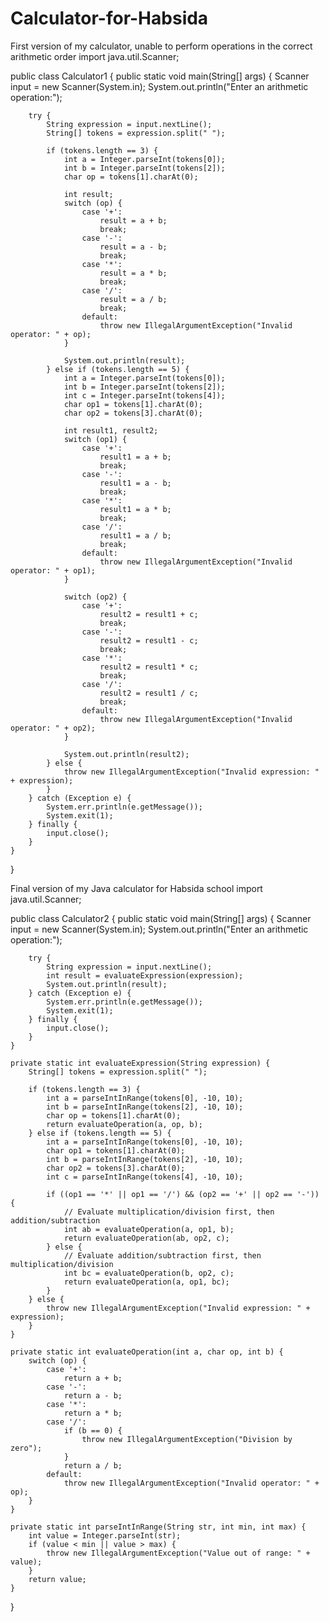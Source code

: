 # Calculator-for-Habsida
First version of my calculator, unable to perform operations in the correct arithmetic order
import java.util.Scanner;

public class Calculator1 {
    public static void main(String[] args) {
        Scanner input = new Scanner(System.in);
         System.out.println("Enter an arithmetic operation:");

        try {
            String expression = input.nextLine();
            String[] tokens = expression.split(" ");

            if (tokens.length == 3) {
                int a = Integer.parseInt(tokens[0]);
                int b = Integer.parseInt(tokens[2]);
                char op = tokens[1].charAt(0);

                int result;
                switch (op) {
                    case '+':
                        result = a + b;
                        break;
                    case '-':
                        result = a - b;
                        break;
                    case '*':
                        result = a * b;
                        break;
                    case '/':
                        result = a / b;
                        break;
                    default:
                        throw new IllegalArgumentException("Invalid operator: " + op);
                }

                System.out.println(result);
            } else if (tokens.length == 5) {
                int a = Integer.parseInt(tokens[0]);
                int b = Integer.parseInt(tokens[2]);
                int c = Integer.parseInt(tokens[4]);
                char op1 = tokens[1].charAt(0);
                char op2 = tokens[3].charAt(0);

                int result1, result2;
                switch (op1) {
                    case '+':
                        result1 = a + b;
                        break;
                    case '-':
                        result1 = a - b;
                        break;
                    case '*':
                        result1 = a * b;
                        break;
                    case '/':
                        result1 = a / b;
                        break;
                    default:
                        throw new IllegalArgumentException("Invalid operator: " + op1);
                }

                switch (op2) {
                    case '+':
                        result2 = result1 + c;
                        break;
                    case '-':
                        result2 = result1 - c;
                        break;
                    case '*':
                        result2 = result1 * c;
                        break;
                    case '/':
                        result2 = result1 / c;
                        break;
                    default:
                        throw new IllegalArgumentException("Invalid operator: " + op2);
                }

                System.out.println(result2);
            } else {
                throw new IllegalArgumentException("Invalid expression: " + expression);
            }
        } catch (Exception e) {
            System.err.println(e.getMessage());
            System.exit(1);
        } finally {
            input.close();
        }
    }
}

Final version of my Java calculator for Habsida school
import java.util.Scanner;

public class Calculator2 {
    public static void main(String[] args) {
        Scanner input = new Scanner(System.in);
        System.out.println("Enter an arithmetic operation:");

        try {
            String expression = input.nextLine();
            int result = evaluateExpression(expression);
            System.out.println(result);
        } catch (Exception e) {
            System.err.println(e.getMessage());
            System.exit(1);
        } finally {
            input.close();
        }
    }

    private static int evaluateExpression(String expression) {
        String[] tokens = expression.split(" ");

        if (tokens.length == 3) {
            int a = parseIntInRange(tokens[0], -10, 10);
            int b = parseIntInRange(tokens[2], -10, 10);
            char op = tokens[1].charAt(0);
            return evaluateOperation(a, op, b);
        } else if (tokens.length == 5) {
            int a = parseIntInRange(tokens[0], -10, 10);
            char op1 = tokens[1].charAt(0);
            int b = parseIntInRange(tokens[2], -10, 10);
            char op2 = tokens[3].charAt(0);
            int c = parseIntInRange(tokens[4], -10, 10);

            if ((op1 == '*' || op1 == '/') && (op2 == '+' || op2 == '-')) {
                // Evaluate multiplication/division first, then addition/subtraction
                int ab = evaluateOperation(a, op1, b);
                return evaluateOperation(ab, op2, c);
            } else {
                // Evaluate addition/subtraction first, then multiplication/division
                int bc = evaluateOperation(b, op2, c);
                return evaluateOperation(a, op1, bc);
            }
        } else {
            throw new IllegalArgumentException("Invalid expression: " + expression);
        }
    }

    private static int evaluateOperation(int a, char op, int b) {
        switch (op) {
            case '+':
                return a + b;
            case '-':
                return a - b;
            case '*':
                return a * b;
            case '/':
                if (b == 0) {
                    throw new IllegalArgumentException("Division by zero");
                }
                return a / b;
            default:
                throw new IllegalArgumentException("Invalid operator: " + op);
        }
    }

    private static int parseIntInRange(String str, int min, int max) {
        int value = Integer.parseInt(str);
        if (value < min || value > max) {
            throw new IllegalArgumentException("Value out of range: " + value);
        }
        return value;
    }
}
